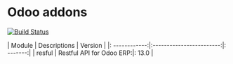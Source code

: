 # Odoo addons
[![Build Status](https://travis-ci.org/ajepe/odoo-addons.svg?branch=12.0)](https://travis-ci.org/ajepe/odoo-addons)

| Module        | Descriptions             | Version  |
|: ------------:|:------------------------:|: -------:|
| resful        | Restful API for Odoo ERP:|: 13.0    |

